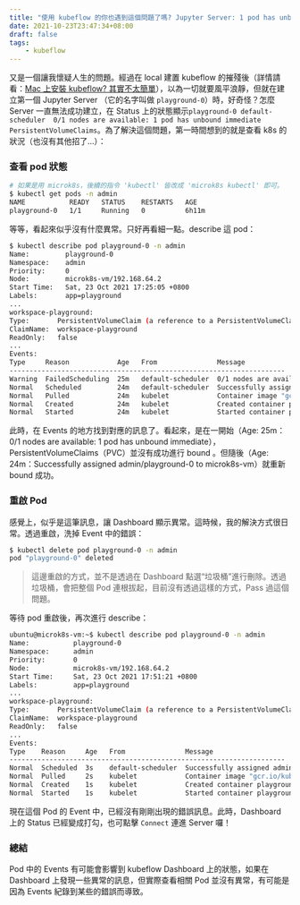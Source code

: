```yaml
---
title: "使用 kubeflow 的你也遇到這個問題了嗎? Jupyter Server: 1 pod has unbound immediate PersistentVolumeClaims?!"
date: 2021-10-23T23:47:34+08:00
draft: false
tags:
    - kubeflow
---
```


又是一個讓我懷疑人生的問題。經過在 local 建置 kubeflow 的摧殘後（詳情請看：[Mac 上安裝 kubeflow? 其實不太簡單](https://yanhaochen.github.io/posts/build-kubeflow-on-mac/)），以為一切就要風平浪靜，但就在建立第一個 Jupyter Server （它的名字叫做 `playground-0`）時，好奇怪？怎麼 Server 一直無法成功建立，在 Status 上的狀態顯示`playground-0 default-scheduler  0/1 nodes are available: 1 pod has unbound immediate PersistentVolumeClaims`。為了解決這個問題，第一時間想到的就是查看 k8s 的狀況（也沒有其他招了...）：

### 查看 pod 狀態

```bash
# 如果是用 microk8s，後續的指令 'kubectl' 皆改成 'microk8s kubectl' 即可。
$ kubectl get pods -n admin
NAME           READY   STATUS    RESTARTS   AGE
playground-0   1/1     Running   0          6h11m
```

等等，看起來似乎沒有什麼異常。只好再看細一點。describe 這 pod：

```bash
$ kubectl describe pod playground-0 -n admin
Name:         playground-0
Namespace:    admin
Priority:     0
Node:         microk8s-vm/192.168.64.2
Start Time:   Sat, 23 Oct 2021 17:25:05 +0800
Labels:       app=playground
...
workspace-playground:
Type:       PersistentVolumeClaim (a reference to a PersistentVolumeClaim in the same namespace)
ClaimName:  workspace-playground
ReadOnly:   false
...
Events:
Type     Reason            Age   From               Message
---------------------------------------------------------------------
Warning  FailedScheduling  25m   default-scheduler  0/1 nodes are available: 1 pod has unbound immediate PersistentVolumeClaims.
Normal   Scheduled         24m   default-scheduler  Successfully assigned admin/playground-0 to microk8s-vm
Normal   Pulled            24m   kubelet            Container image "gcr.io/kubeflow-images-public/tensorflow-1.15.2-notebook-cpu:1.0.0" already present on machine
Normal   Created           24m   kubelet            Created container playground
Normal   Started           24m   kubelet            Started container playground
```

此時，在 Events 的地方找到對應的訊息了。看起來，是在一開始（Age: 25m：0/1 nodes are available: 1 pod has unbound immediate），PersistentVolumeClaims（PVC）並沒有成功進行 bound 。但隨後（Age: 24m：Successfully assigned admin/playground-0 to microk8s-vm）就重新 bound 成功。

### 重啟 Pod

感覺上，似乎是這筆訊息，讓 Dashboard 顯示異常。這時候，我的解決方式很日常。透過重啟，洗掉 Event 中的錯誤：

```bash
$ kubectl delete pod playground-0 -n admin
pod "playground-0" deleted
```

> 這邊重啟的方式，並不是透過在 Dashboard 點選“垃圾桶”進行刪除。透過垃圾桶，會把整個 Pod 連根拔起，目前沒有透過這樣的方式，Pass 過這個問題。

等待 pod 重啟後，再次進行 describe：

```bash
ubuntu@microk8s-vm:~$ kubectl describe pod playground-0 -n admin
Name:           playground-0
Namespace:      admin
Priority:       0
Node:           microk8s-vm/192.168.64.2
Start Time:     Sat, 23 Oct 2021 17:51:21 +0800
Labels:         app=playground
...
workspace-playground:
Type:       PersistentVolumeClaim (a reference to a PersistentVolumeClaim in the same namespace)
ClaimName:  workspace-playground
ReadOnly:   false
...
Events:
Type    Reason     Age   From               Message
---------------------------------------------------------------------
Normal  Scheduled  3s    default-scheduler  Successfully assigned admin/playground-0 to microk8s-vm
Normal  Pulled     2s    kubelet            Container image "gcr.io/kubeflow-images-public/tensorflow-1.15.2-notebook-cpu:1.0.0" already present on machine
Normal  Created    1s    kubelet            Created container playground
Normal  Started    1s    kubelet            Started container playground
```

 現在這個 Pod 的 Event 中，已經沒有剛剛出現的錯誤訊息。此時，Dashboard 上的 Status 已經變成打勾，也可點擊 `Connect` 連進 Server 囉！

### 總結

Pod 中的 Events 有可能會影響到 kubeflow Dashboard 上的狀態，如果在 Dashboard 上發現一些異常的訊息，但實際查看相關 Pod 並沒有異常，有可能是因為 Events 紀錄到某些的錯誤而導致。
